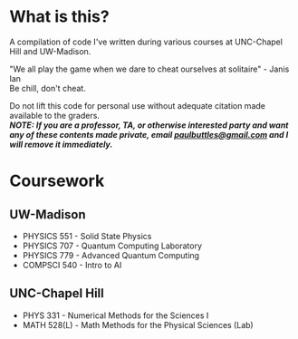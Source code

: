 # What is this?
A compilation of code I've written during various courses at UNC-Chapel Hill and UW-Madison.

"We all play the game when we dare to cheat ourselves at solitaire" - Janis Ian\
Be chill, don't cheat.

Do not lift this code for personal use without adequate citation made available to the graders.\
***_NOTE:_ If you are a professor, TA, or otherwise interested party and want any of these contents made private, email paulbuttles@gmail.com and I will remove it immediately.***

# Coursework
## UW-Madison
* PHYSICS 551 - Solid State Physics
* PHYSICS 707 - Quantum Computing Laboratory
* PHYSICS 779 - Advanced Quantum Computing
* COMPSCI 540 - Intro to AI
  
## UNC-Chapel Hill
* PHYS 331 - Numerical Methods for the Sciences I
* MATH 528(L) - Math Methods for the Physical Sciences (Lab)
